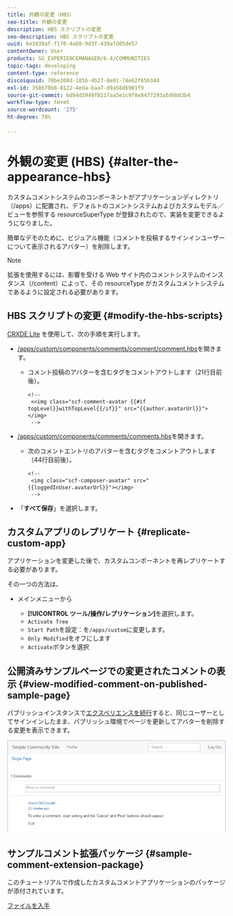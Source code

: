 ```yaml
---
title: 外観の変更（HBS）
seo-title: 外観の変更
description: HBS スクリプトの変更
seo-description: HBS スクリプトの変更
uuid: 6e1030af-f170-4a60-9d3f-439afd05de57
contentOwner: User
products: SG_EXPERIENCEMANAGER/6.4/COMMUNITIES
topic-tags: developing
content-type: reference
discoiquuid: 70be208d-185b-4b27-8e01-74e62f656344
exl-id: 358b70b8-8122-4eda-baa7-d9a58d6901f9
source-git-commit: bd94d3949f0117aa3e1c9f0e84f7293a5d6b03b4
workflow-type: tm+mt
source-wordcount: '275'
ht-degree: 78%

---
```


# 外観の変更 (HBS) {#alter-the-appearance-hbs}

カスタムコメントシステムのコンポーネントがアプリケーションディレクトリ（/apps）に配置され、デフォルトのコメントシステムおよびカスタムモデル／ビューを参照する resourceSuperType が登録されたので、実装を変更できるようになりました。

簡単なデモのために、ビジュアル機能（コメントを投稿するサインインユーザーについて表示されるアバター）を削除します。

>[!NOTE]
>
>拡張を使用するには、影響を受ける Web サイト内のコメントシステムのインスタンス（/content）によって、その resourceType がカスタムコメントシステムであるように設定される必要があります。

## HBS スクリプトの変更  {#modify-the-hbs-scripts}

[CRXDE Lite](../../help/sites-developing/developing-with-crxde-lite.md) を使用して、次の手順を実行します。

* [/apps/custom/components/comments/comment/comment.hbs](http://localhost:4502/crx/de/index.jsp#/apps/custom/components/comments/comment/comment.hbs)を開きます。

   * コメント投稿のアバターを含むタグをコメントアウトします（21行目前後）。

      ```
      <!--
       <<img class="scf-comment-avatar {{#if topLevel}}withTopLevel{{/if}}" src="{{author.avatarUrl}}"></img>
       -->
      ```

* [/apps/custom/components/comments/comments.hbs](http://localhost:4502/crx/de/index.jsp#/apps/custom/components/comments/comments.hbs)を開きます。

   * 次のコメントエントリのアバターを含むタグをコメントアウトします（44行目前後）。

      ```
      <!--
       <img class="scf-composer-avatar" src="{{loggedInUser.avatarUrl}}"></img>
       -->
      ```

* 「**すべて保存**」を選択します。

## カスタムアプリのレプリケート {#replicate-custom-app}

アプリケーションを変更した後で、カスタムコンポーネントを再レプリケートする必要があります。

その一つの方法は、

* メインメニューから

   * **[!UICONTROL ツール/操作/レプリケーション]**&#x200B;を選択します。
   *  `Activate Tree`
   * `Start Path`を設定：を`/apps/custom`に変更します。
   * `Only Modified`をオフにします
   * `Activate`ボタンを選択

## 公開済みサンプルページでの変更されたコメントの表示 {#view-modified-comment-on-published-sample-page}

パブリッシュインスタンスで[エクスペリエンスを続行](extend-sample-page.md#publish-sample-page)すると、同じユーザーとしてサインインしたまま、パブリッシュ環境でページを更新してアバターを削除する変更を表示できます。

![chlimage_1-81](assets/chlimage_1-81.png)

## サンプルコメント拡張パッケージ {#sample-comment-extension-package}

このチュートリアルで作成したカスタムコメントアプリケーションのパッケージが添付されています。

[ファイルを入手](assets/sample-comment-extension-6-1-fp3.zip)

